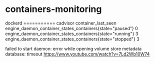 # containers-monitoring
dockerd =========== cadvisor container_last_seen
engine_daemon_container_states_containers{state="paused"} 0
engine_daemon_container_states_containers{state="running"} 3
engine_daemon_container_states_containers{state="stopped"} 3


failed to start daemon: error while opening volume store metadata database: timeout
https://www.youtube.com/watch?v=7Ld2Wb10W74

